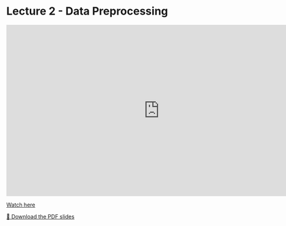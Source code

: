 # Lecture 2 - Data Preprocessing

<iframe width="800" height="450" src="https://www.youtube.com/embed/YOUR_VIDEO_ID" frameborder="0" allowfullscreen></iframe>

[Watch here](https://www.youtube.com/watch?v=YOUR_VIDEO_ID)

[📄 Download the PDF slides](Lecture2_notes.pdf)